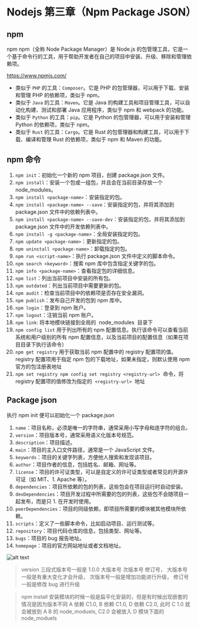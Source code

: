 # Nodejs 第三章（Npm Package JSON）

## npm

npm
npm（全称 Node Package Manager）是 Node.js 的包管理工具，它是一个基于命令行的工具，用于帮助开发者在自己的项目中安装、升级、移除和管理依赖项。

https://www.npmjs.com/

- 类似于 `PHP` 的工具：`Composer`。它是 PHP 的包管理器，可以用于下载、安装和管理 PHP 的依赖项，类似于 npm。
- 类似于 `Java` 的工具：`Maven`。它是 Java 的构建工具和项目管理工具，可以自动化构建、测试和部署 Java 应用程序，类似于 npm 和 webpack 的功能。
- 类似于 `Python` 的工具：`pip`。它是 Python 的包管理器，可以用于安装和管理 Python 的依赖项，类似于 npm。
- 类似于 `Rust` 的工具：`Cargo`。它是 Rust 的包管理器和构建工具，可以用于下载、编译和管理 Rust 的依赖项，类似于 npm 和 Maven 的功能。

## npm 命令

1. `npm init`：初始化一个新的 npm 项目，创建 package.json 文件。
2. `npm install`：安装一个包或一组包，并且会在当前目录存放一个 node_modules。
3. `npm install <package-name>`：安装指定的包。
4. `npm install <package-name> --save`：安装指定的包，并将其添加到 package.json 文件中的依赖列表中。
5. `npm install <package-name> --save-dev`：安装指定的包，并将其添加到 package.json 文件中的开发依赖列表中。
6. `npm install -g <package-name>`：全局安装指定的包。
7. `npm update <package-name>`：更新指定的包。
8. `npm uninstall <package-name>`：卸载指定的包。
9. `npm run <script-name>`：执行 package.json 文件中定义的脚本命令。
10. `npm search <keyword>`：搜索 npm 库中包含指定关键字的包。
11. `npm info <package-name>`：查看指定包的详细信息。
12. `npm list`：列出当前项目中安装的所有包。
13. `npm outdated`：列出当前项目中需要更新的包。
14. `npm audit`：检查当前项目中的依赖项是否存在安全漏洞。
15. `npm publish`：发布自己开发的包到 npm 库中。
16. `npm login`：登录到 npm 账户。
17. `npm logout`：注销当前 npm 账户。
18. `npm link`: 将本地模块链接到全局的  node_modules  目录下
19. `npm config list` 用于列出所有的 npm 配置信息。执行该命令可以查看当前系统和用户级别的所有 npm 配置信息，以及当前项目的配置信息（如果在项目目录下执行该命令）
20. `npm get registry` 用于获取当前 npm 配置中的 registry 配置项的值。registry 配置项用于指定 npm 包的下载地址，如果未指定，则默认使用 npm 官方的包注册表地址
21. `npm set registry npm config set registry <registry-url>`  命令，将 registry 配置项的值修改为指定的  `<registry-url>`  地址

## Package json

执行 npm init 便可以初始化一个 package.json

1. `name`：项目名称，必须是唯一的字符串，通常采用小写字母和连字符的组合。
2. `version`：项目版本号，通常采用语义化版本号规范。
3. `description`：项目描述。
4. `main`：项目的主入口文件路径，通常是一个 JavaScript 文件。
5. `keywords`：项目的关键字列表，方便他人搜索和发现该项目。
6. `author`：项目作者的信息，包括姓名、邮箱、网址等。
7. `license`：项目的许可证类型，可以是自定义的许可证类型或者常见的开源许可证（如 MIT、1. Apache 等）。
8. `dependencies`：项目所依赖的包的列表，这些包会在项目运行时自动安装。
9. `devDependencies`：项目开发过程中所需要的包的列表，这些包不会随项目一起发布，而是只 1. 在开发时使用。
10. `peerDependencies`：项目的同级依赖，即项目所需要的模块被其他模块所依赖。
11. `scripts`：定义了一些脚本命令，比如启动项目、运行测试等。
12. `repository`：项目代码仓库的信息，包括类型、网址等。
13. `bugs`：项目的 bug 报告地址。
14. `homepage`：项目的官方网站地址或者文档地址。

![alt text](/images/nodejs/study-series/image.png)

> version 三段式版本号一般是 1.0.0 大版本号 次版本号 修订号， 大版本号一般是有重大变化才会升级， 次版本号一般是增加功能进行升级， 修订号一般是修改 bug 进行升级

> npm install 安装模块的时候一般是扁平化安装的，但是有时候出现嵌套的情况是因为版本不同
> A 依赖 C1.0,
> B 依赖 C1.0,
> D 依赖 C2.0,
> 此时 C 1.0 就会被放到 A B 的 node_moduels,
> C2.0 会被放入 D 模块下面的 node_moduels
